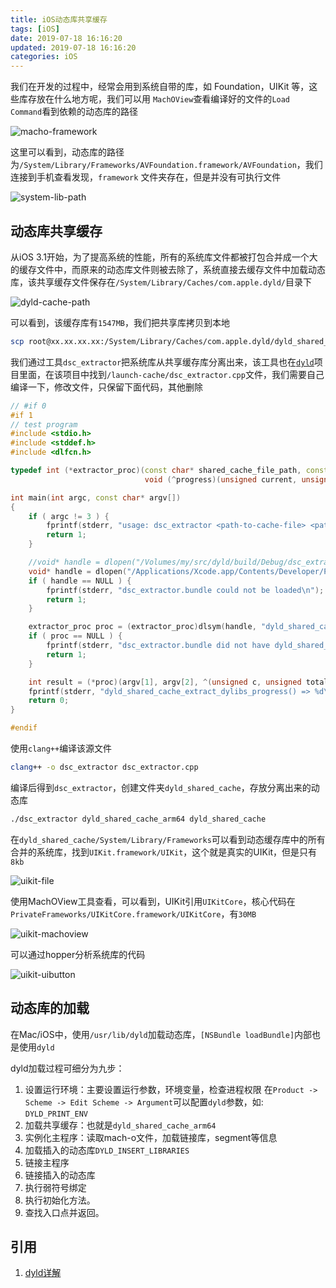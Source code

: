 ```yaml
---
title: iOS动态库共享缓存
tags: [iOS]
date: 2019-07-18 16:16:20
updated: 2019-07-18 16:16:20
categories: iOS
---
```



我们在开发的过程中，经常会用到系统自带的库，如 Foundation，UIKit 等，这些库存放在什么地方呢，我们可以用 `MachOView`查看编译好的文件的`Load Command`看到依赖的动态库的路径

<!-- more -->

![macho-framework](/images/post/macho-framework.png)

这里可以看到，动态库的路径为`/System/Library/Frameworks/AVFoundation.framework/AVFoundation`，我们连接到手机查看发现，`framework` 文件夹存在，但是并没有可执行文件

![system-lib-path](/images/post/system-lib-path.png)

## 动态库共享缓存

从iOS 3.1开始，为了提高系统的性能，所有的系统库文件都被打包合并成一个大的缓存文件中，而原来的动态库文件则被去除了，系统直接去缓存文件中加载动态库，该共享缓存文件保存在`/System/Library/Caches/com.apple.dyld/`目录下

![dyld-cache-path](/images/post/dyld-cache-path.png)

可以看到，该缓存库有`1547MB`，我们把共享库拷贝到本地

```sh
scp root@xx.xx.xx.xx:/System/Library/Caches/com.apple.dyld/dyld_shared_cache_arm64 ~/Desktop/dyld_shared_cache_arm64
```

我们通过工具`dsc_extractor`把系统库从共享缓存库分离出来，该工具也在[`dyld`](https://opensource.apple.com/tarballs/dyld/)项目里面，在该项目中找到`/launch-cache/dsc_extractor.cpp`文件，我们需要自己编译一下，修改文件，只保留下面代码，其他删除

```cpp
// #if 0
#if 1
// test program
#include <stdio.h>
#include <stddef.h>
#include <dlfcn.h>

typedef int (*extractor_proc)(const char* shared_cache_file_path, const char* extraction_root_path,
                              void (^progress)(unsigned current, unsigned total));

int main(int argc, const char* argv[])
{
    if ( argc != 3 ) {
        fprintf(stderr, "usage: dsc_extractor <path-to-cache-file> <path-to-device-dir>\n");
        return 1;
    }

    //void* handle = dlopen("/Volumes/my/src/dyld/build/Debug/dsc_extractor.bundle", RTLD_LAZY);
    void* handle = dlopen("/Applications/Xcode.app/Contents/Developer/Platforms/iPhoneOS.platform/usr/lib/dsc_extractor.bundle", RTLD_LAZY);
    if ( handle == NULL ) {
        fprintf(stderr, "dsc_extractor.bundle could not be loaded\n");
        return 1;
    }

    extractor_proc proc = (extractor_proc)dlsym(handle, "dyld_shared_cache_extract_dylibs_progress");
    if ( proc == NULL ) {
        fprintf(stderr, "dsc_extractor.bundle did not have dyld_shared_cache_extract_dylibs_progress symbol\n");
        return 1;
    }

    int result = (*proc)(argv[1], argv[2], ^(unsigned c, unsigned total) { printf("%d/%d\n", c, total); } );
    fprintf(stderr, "dyld_shared_cache_extract_dylibs_progress() => %d\n", result);
    return 0;
}

#endif
```

使用`clang++`编译该源文件

```sh
clang++ -o dsc_extractor dsc_extractor.cpp
```

编译后得到`dsc_extractor`，创建文件夹`dyld_shared_cache`，存放分离出来的动态库

```sh
./dsc_extractor dyld_shared_cache_arm64 dyld_shared_cache
```

在`dyld_shared_cache/System/Library/Frameworks`可以看到动态缓存库中的所有合并的系统库，找到`UIKit.framework/UIKit`，这个就是真实的UIKit，但是只有`8kb`

![uikit-file](/images/post/uikit-file.jpg)

使用MachOView工具查看，可以看到，UIKit引用`UIKitCore`，核心代码在`PrivateFrameworks/UIKitCore.framework/UIKitCore`，有`30MB`

![uikit-machoview](/images/post/uikit-machoview.jpg)

可以通过hopper分析系统库的代码

![uikit-uibutton](/images/post/uikit-uibutton.jpg)

## 动态库的加载

在Mac/iOS中，使用`/usr/lib/dyld`加载动态库，`[NSBundle loadBundle]`内部也是使用`dyld`

dyld加载过程可细分为九步：

1. 设置运行环境：主要设置运行参数，环境变量，检查进程权限
    在`Product -> Scheme -> Edit Scheme -> Argument`可以配置`dyld`参数，如: `DYLD_PRINT_ENV`
2. 加载共享缓存：也就是`dyld_shared_cache_arm64`
3. 实例化主程序：读取mach-o文件，加载链接库，segment等信息
4. 加载插入的动态库`DYLD_INSERT_LIBRARIES`
5. 链接主程序
6. 链接插入的动态库
7. 执行弱符号绑定
8. 执行初始化方法。
9. 查找入口点并返回。

## 引用

1. [dyld详解](https://www.dllhook.com/post/238.html)
